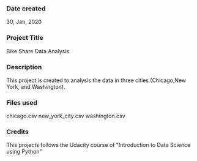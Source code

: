### Date created
30, Jan, 2020

### Project Title
Bike Share Data Analysis

### Description
This project is created to analysis the data in three cities (Chicago,New York, and Washington).


### Files used
chicago.csv
new_york_city.csv
washington.csv

### Credits
This projects follows the Udacity course of "Introduction to Data Science using Python"

